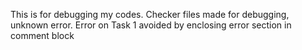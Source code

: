 This is for debugging my codes.
Checker files made for debugging, unknown error.
Error on Task 1 avoided by enclosing error section in comment block
